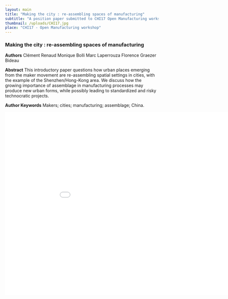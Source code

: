 ```yaml
---
layout: main
title: "Making the city : re-assembling spaces of manufacturing"
subtitle: "A position paper submitted to CHI17 Open Manufacturing workshop"
thumbnail: /uploads/CHI17.jpg
place: "CHI17 - Open Manufacturing workshop"
---
```


### Making the city : re-assembling spaces of manufacturing


**Authors**
Clément Renaud
Monique Bolli
Marc Laperrouza
Florence Graezer Bideau


**Abstract**
This introductory paper questions how urban places emerging from the maker movement are re-assembling spatial settings in cities, with the example of the Shenzhen/Hong-Kong area. We discuss how the growing importance of assemblage in manufacturing processes may produce new urban forms, while possibly leading to standardized and risky technocratic projects.

**Author Keywords**
Makers; cities; manufacturing; assemblage; China.


<embed src="/uploads/articles/CHI2017_MakingCity_ManufacturingAssemblage.pdf" width="960" height="600" type='application/pdf'>
